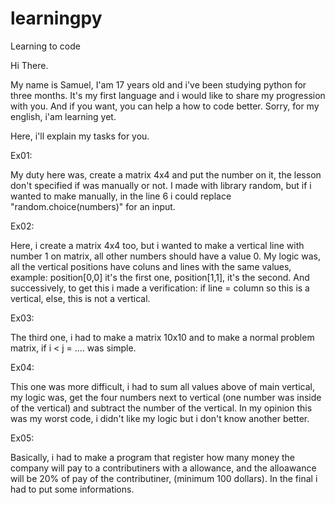 # learningpy
Learning to code

Hi There.

My name is Samuel, I'am 17 years old and i've been studying python for three months. It's my first language and i would like to share my progression with you.
And if you want, you can help a how to code better. Sorry, for my english, i'am learning yet.

Here, i'll explain my tasks for you.


Ex01:

My duty here was, create a matrix 4x4 and put the number on it, the lesson don't specified if was manually or not. I made with library random,
but if i wanted to make manually, in the line 6 i could replace "random.choice(numbers)" for an input.

Ex02:

Here, i create a matrix 4x4 too, but i wanted to make a vertical line with number 1 on matrix, all other numbers should have a value 0.
My logic was, all the vertical positions have coluns and lines with the same values, example: position[0,0] it's the first one, position[1,1], it's the second.
And successively, to get this i made a verification: if line = column so this is a vertical, else, this is not a vertical. 

Ex03:

The third one, i had to make a matrix 10x10 and to make a normal problem matrix, if i < j = ....  was simple.

Ex04:

This one was more difficult, i had to sum all values above of main vertical, my logic was, get the four numbers next to vertical (one number was inside of the vertical) and subtract the number of the vertical. In my opinion this was my worst code, i didn't like my logic but i don't know another better.

Ex05:

Basically, i had to make a program that register how many money the company will pay to a contributiners with a allowance, and the alloawance will be 20% of pay of the contributiner, (minimum 100 dollars). In the final i had to put some informations. 